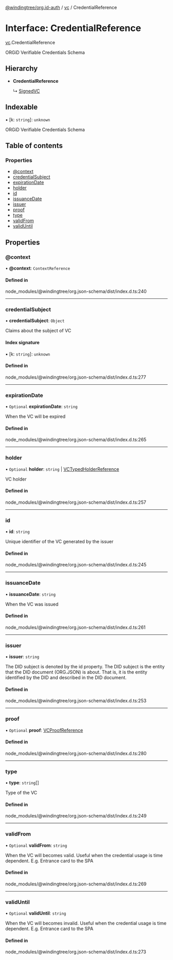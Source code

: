 [@windingtree/org.id-auth](../README.md) / [vc](../modules/vc.md) / CredentialReference

# Interface: CredentialReference

[vc](../modules/vc.md).CredentialReference

ORGiD Verifiable Credentials Schema

## Hierarchy

- **CredentialReference**

  ↳ [SignedVC](vc.signedvc.md)

## Indexable

▪ [k: `string`]: `unknown`

ORGiD Verifiable Credentials Schema

## Table of contents

### Properties

- [@context](vc.credentialreference.md#@context)
- [credentialSubject](vc.credentialreference.md#credentialsubject)
- [expirationDate](vc.credentialreference.md#expirationdate)
- [holder](vc.credentialreference.md#holder)
- [id](vc.credentialreference.md#id)
- [issuanceDate](vc.credentialreference.md#issuancedate)
- [issuer](vc.credentialreference.md#issuer)
- [proof](vc.credentialreference.md#proof)
- [type](vc.credentialreference.md#type)
- [validFrom](vc.credentialreference.md#validfrom)
- [validUntil](vc.credentialreference.md#validuntil)

## Properties

### @context

• **@context**: `ContextReference`

#### Defined in

node_modules/@windingtree/org.json-schema/dist/index.d.ts:240

___

### credentialSubject

• **credentialSubject**: `Object`

Claims about the subject of VC

#### Index signature

▪ [k: `string`]: `unknown`

#### Defined in

node_modules/@windingtree/org.json-schema/dist/index.d.ts:277

___

### expirationDate

• `Optional` **expirationDate**: `string`

When the VC will be expired

#### Defined in

node_modules/@windingtree/org.json-schema/dist/index.d.ts:265

___

### holder

• `Optional` **holder**: `string` \| [VCTypedHolderReference](vc.vctypedholderreference.md)

VC holder

#### Defined in

node_modules/@windingtree/org.json-schema/dist/index.d.ts:257

___

### id

• **id**: `string`

Unique identifier of the VC generated by the issuer

#### Defined in

node_modules/@windingtree/org.json-schema/dist/index.d.ts:245

___

### issuanceDate

• **issuanceDate**: `string`

When the VC was issued

#### Defined in

node_modules/@windingtree/org.json-schema/dist/index.d.ts:261

___

### issuer

• **issuer**: `string`

The DID subject is denoted by the id property. The DID subject is the entity that the DID document (ORG.JSON) is about. That is, it is the entity identified by the DID and described in the DID document.

#### Defined in

node_modules/@windingtree/org.json-schema/dist/index.d.ts:253

___

### proof

• `Optional` **proof**: [VCProofReference](vc.vcproofreference.md)

#### Defined in

node_modules/@windingtree/org.json-schema/dist/index.d.ts:280

___

### type

• **type**: `string`[]

Type of the VC

#### Defined in

node_modules/@windingtree/org.json-schema/dist/index.d.ts:249

___

### validFrom

• `Optional` **validFrom**: `string`

When the VC will becomes valid. Useful when the credential usage is time dependent. E.g. Entrance card to the SPA

#### Defined in

node_modules/@windingtree/org.json-schema/dist/index.d.ts:269

___

### validUntil

• `Optional` **validUntil**: `string`

When the VC will becomes invalid. Useful when the credential usage is time dependent. E.g. Entrance card to the SPA

#### Defined in

node_modules/@windingtree/org.json-schema/dist/index.d.ts:273
